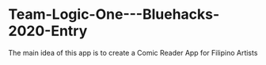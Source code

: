 # Team-Logic-One---Bluehacks-2020-Entry

The main idea of this app is to create a Comic Reader App for Filipino Artists
